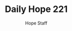 ---
image: /assets/img/daily-hope-default-artwork.png
title: Daily Hope 221
number: 221
categories:
  - Daily Hope
author: Hope Staff
notes: Daily Hope 221
embed: >-
  <iframe src="https://open.spotify.com/embed/episode/3Vrx8cjagTOpwYBpeVMxuX?utm_source=generator" width="400px" height="102px" frameborder=“0" scrolling=“no”></iframe>
---